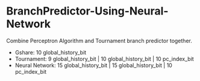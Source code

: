 # BranchPredictor-Using-Neural-Network
Combine Perceptron Algorithm and Tournament branch predictor together.
* Gshare: 10 global_history_bit
* Tournament: 9 global_history_bit | 10 global_history_bit | 10 pc_index_bit
* Neural Network: 15 global_history_bit | 15 global_history_bit | 10 pc_index_bit
